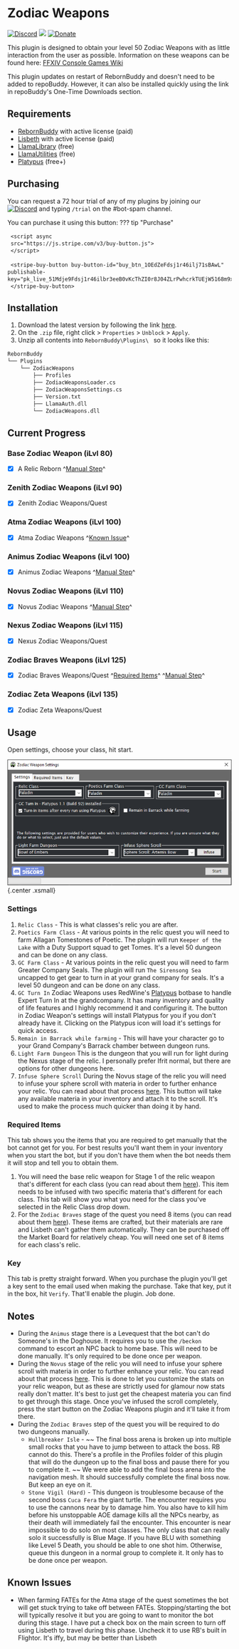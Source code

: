 # Zodiac Weapons

[![Discord][3]][4]
[![](https://img.shields.io/static/v1?label=Sponsor&message=%E2%9D%A4&logo=GitHub&color=%23fe8e86)](https://github.com/sponsors/domesticwarlord86)
[![Donate][5]][6]

This plugin is designed to obtain your level 50 Zodiac Weapons with as little interaction from the user as possible. Information on these weapons can be found here: [FFXIV Console Games Wiki](https://ffxiv.consolegameswiki.com/wiki/Zodiac_Weapons)

This plugin updates on restart of RebornBuddy and doesn't need to be added to repoBuddy. However, it can also be installed quickly using the link in repoBuddy's One-Time Downloads section. 
## Requirements

- [RebornBuddy][7] with active license (paid)
- [Lisbeth][9] with active license (paid)
- [LlamaLibrary][10] (free)
- [LlamaUtilities](https://github.com/nt153133/LlamaUtilities) (free)
- [Platypus](https://rbplatypus.com/) (free+)

## Purchasing

You can request a 72 hour trial of any of my plugins by joining our [![Discord][3]][4] and typing `/trial` on the #bot-spam channel.

You can purchase it using this button:
??? tip "Purchase"

     <script async
     src="https://js.stripe.com/v3/buy-button.js">
     </script>

     <stripe-buy-button buy-button-id="buy_btn_1OEdZeFdsj1r46ilj71sBAwL" publishable-key="pk_live_51Mdje9Fdsj1r46ilbr3eeB0vKcThZI0r8J04ZLrPwhcrkTUEjW5168m9xuRYTTkOyAag0rUWqmFhzmEDRcqCUN900038n3jgm8">
     </stripe-buy-button>

## Installation

1. Download the latest version by following the link [here](https://sts.llamamagic.net/ZodiacWeapons/ZodiacWeapons.zip).
2. On the `.zip` file, right click > `Properties` > `Unblock` > `Apply`.
3. Unzip all contents into `RebornBuddy\Plugins\ ` so it looks like this:

```
RebornBuddy
└── Plugins
    └── ZodiacWeapons
        ├── Profiles
        ├── ZodiacWeaponsLoader.cs
        ├── ZodiacWeaponsSettings.cs
        ├── Version.txt
        ├── LlamaAuth.dll
        └── ZodiacWeapons.dll
```

## Current Progress

### Base Zodiac Weapon (iLvl 80)
- [x] A Relic Reborn ^[Manual Step](#required-items)^

### Zenith Zodiac Weapons (iLvl 90)
- [x] Zenith Zodiac Weapons/Quest

### Atma Zodiac Weapons (iLvl 100)
- [x] Atma Zodiac Weapons ^[Known Issue](#known-issues)^

### Animus Zodiac Weapons (iLvl 100)
- [x] Animus Zodiac Weapons ^[Manual Step](#notes)^

### Novus Zodiac Weapons (iLvl 110)
- [x] Novus Zodiac Weapons ^[Manual Step](#notes)^

### Nexus Zodiac Weapons (iLvl 115)
- [x] Nexus Zodiac Weapons/Quest

### Zodiac Braves Weapons (iLvl 125)
- [x] Zodiac Braves Weapons/Quest ^[Required Items](#required-items)^ ^[Manual Step](#notes)^

### Zodiac Zeta Weapons (iLvl 135)
- [x] Zodiac Zeta Weapons/Quest

## Usage

Open settings, choose your class, hit start. 

![img-small](../../img/zodiac.png){.center .xsmall}

### Settings

1. `Relic Class` - This is what classes's relic you are after.
3. `Poetics Farm Class` - At various points in the relic quest you will need to farm Allagan Tomestones of Poetic. The plugin will run `Keeper of the Lake` with a Duty Support squad to get Tomes. It's a level 50 dungeon and can be done on any class.
4. `GC Farm Class` - At various points in the relic quest you will need to farm Greater Company Seals. The plugin will run `The Sirensong Sea` uncapped to get gear to turn in at your grand company for seals. It's a level 50 dungeon and can be done on any class.
5. `GC Turn In` Zodiac Weapons uses RedWine's [Platypus](https://rbplatypus.com/) botbase to handle Expert Turn In at the grandcompany. It has many inventory and quality of life features and I highly recommend it and configuring it. The button in Zodiac Weapon's settings will install Platypus for you if you don't already have it. Clicking on the Platypus icon will load it's settings for quick access. 
2. `Remain in Barrack while farming` - This will have your character go to your Grand Company's Barrack chamber between dungeon runs.
6. `Light Farm Dungeon` This is the dungeon that you will run for light during the Nexus stage of the relic. I personally prefer Ifrit normal, but there are options for other dungeons here.
7. `Infuse Sphere Scroll` During the Novus stage of the relic you will need to infuse your sphere scroll with materia in order to further enhance your relic. You can read about that process [here](https://ffxiv.consolegameswiki.com/wiki/Novus_Zodiac_Weapons/Quest#Star_Light.2C_Star_Bright). This button will take any available materia in your inventory and attach it to the scroll. It's used to make the process much quicker than doing it by hand.

### Required Items
This tab shows you the items that you are required to get manually that the bot cannot get for you. For best results you'll want them in your inventory when you start the bot, but if you don't have them when the bot needs them it will stop and tell you to obtain them.

1. You will need the base relic weapon for Stage 1 of the relic weapon that's different for each class (you can read about them [here](https://ffxiv.consolegameswiki.com/wiki/Zodiac_Weapons/Quest#Part_2:_Class_Weapon)). This item needs to be infused with two specific materia that's different for each class. This tab will show you what you need for the class you've selected in the Relic Class drop down.
2. For the `Zodiac Braves` stage of the quest you need 8 items (you can read about them [here](https://ffxiv.consolegameswiki.com/wiki/Zodiac_Braves_Weapons/Quest#Crafted_Items)). These items are crafted, but their materials are rare and Lisbeth can't gather them automatically. They can be purchased off the Market Board for relatively cheap. You will need one set of 8 items for each class's relic.

### Key
This tab is pretty straight forward. When you purchase the plugin you'll get a key sent to the email used when making the purchase. Take that key, put it in the box, hit `Verify`. That'll enable the plugin. Job done.

## Notes
- During the `Animus` stage there is a Levequest that the bot can't do Someone's in the Doghouse. It requires you to use the `/beckon` command to escort an NPC back to home base. This will need to be done manually. It's only required to be done once per weapon.
- During the `Novus` stage of the relic you will need to infuse your sphere scroll with materia in order to further enhance your relic. You can read about that process [here](https://ffxiv.consolegameswiki.com/wiki/Novus_Zodiac_Weapons/Quest#Star_Light.2C_Star_Bright). This is done to let you customize the stats on your relic weapon, but as these are strictly used for glamour now stats really don't matter. It's best to just get the cheapest materia you can find to get through this stage. Once you've infused the scroll completely, press the start button on the Zodiac Weapons plugin and it'll take it from there.
- During the `Zodiac Braves` step of the quest you will be required to do two dungeons manually. 
    * `Hullbreaker Isle` - ~~ The final boss arena is broken up into multiple small rocks that you have to jump between to attack the boss. RB cannot do this. There's a profile in the Profiles folder of this plugin that will do the dungeon up to the final boss and pause there for you to complete it. ~~ We were able to add the final boss arena into the navigation mesh. It should successfully complete the final boss now. But keep an eye on it.
    * `Stone Vigil (Hard)` - This dungeon is troublesome because of the second boss `Cuca Fera` the giant turtle. The encounter requires you to use the cannons near by to damage him. You also have to kill him before his unstoppable AOE damage kills all the NPCs nearby, as their death will immediately fail the encounter. This encounter is near impossible to do solo on most classes. The only class that can really solo it successfully is Blue Mage. If you have BLU with something like Level 5 Death, you should be able to one shot him. Otherwise, queue this dungeon in a normal group to complete it. It only has to be done once per weapon. 

## Known Issues
- When farming FATEs for the Atma stage of the quest sometimes the bot will get stuck trying to take off between FATEs. Stopping/starting the bot will typically resolve it but you are going to want to monitor the bot during this stage. I have put a check box on the main screen to turn off using Lisbeth to travel during this phase. Uncheck it to use RB's built in Flightor. It's iffy, but may be better than Lisbeth


[3]: https://img.shields.io/badge/Discord-7389D8?logo=discord&logoColor=ffffff&labelColor=6A7EC2
[4]: https://discord.gg/CucSWEhJSZ "Discord"
[5]: https://shields.io/badge/-Buy%20me%20a%20coffee-FF5E5B?logo=kofi&logoColor=ffffff&labelColor=FF5E5B
[6]: https://ko-fi.com/domesticwarlord86 "Donate via Ko-Fi"
[7]: https://www.rebornbuddy.com/ "RebornBuddy"
[8]: https://github.com/LlamaMagic/ExBuddy "ExBuddy"
[9]: https://www.siune.io/ "Lisbeth"
[10]: https://github.com/nt153133/__LlamaLibrary "LlamaLibrary"
[11]: https://discord.gg/rDsFbKr "Magitek Discord"
[12]: https://github.com/Zimgineering/repoBuddy "RepoBuddy"